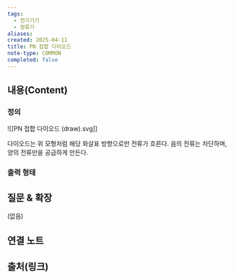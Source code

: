 ```yaml
---
tags:
  - 전기기기
  - 정류기
aliases: 
created: 2025-04-11
title: PN 접합 다이오드
note-type: COMMON
completed: false
---
```


## 내용(Content)

### 정의

![[PN 접합 다이오드 (draw).svg]]

다이오드는 위 모형처럼 해당 화살표 방향으로만 전류가 흐른다. 음의 전류는 차단하며, 양의 전류만을 공급하게 만든다.

### 출력 형태




## 질문 & 확장

(없음)

## 연결 노트

## 출처(링크)


